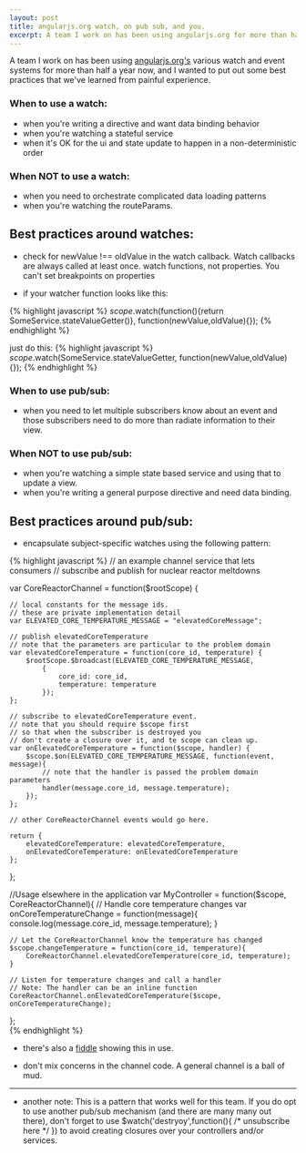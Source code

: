 ```yaml
---
layout: post
title: angularjs.org watch, on pub sub, and you.
excerpt: A team I work on has been using angularjs.org for more than half a year now, and I wanted to put out some best practices...
---
```

A team I work on has been using [angularjs.org's](http://angularjs.org) various watch and event systems for more than half a year now, and I wanted to put out some best practices that we've learned from painful experience.

### When to use a watch:
* when you're writing a directive and want data binding behavior
* when you're watching a stateful service 
* when it's OK for the ui and state update to happen in a non-deterministic order

### When NOT to use a watch:
* when you need to orchestrate complicated data loading patterns
* when you're watching the routeParams.

## Best practices around watches:

* check for newValue !== oldValue in the watch callback.  Watch callbacks are always called at least once.
watch functions, not properties.  You can't set breakpoints on properties

* if your watcher function looks like this:

{% highlight javascript %}
$scope.$watch(function(){return SomeService.stateValueGetter()},
    function(newValue,oldValue){});
{% endhighlight %}

just do this:
{% highlight javascript %}
$scope.$watch(SomeService.stateValueGetter,
    function(newValue,oldValue){});
{% endhighlight %}

### When to use pub/sub:

* when you need to let multiple subscribers know about an event and those subscribers need to do more than radiate information to their view.

### When NOT to use pub/sub:

* when you're watching a simple state based service and using that to update a view.
* when you're writing a general purpose directive and need data binding.

## Best practices around pub/sub:

* encapsulate subject-specific watches using the following pattern:

{% highlight javascript %}
// an example channel service that lets consumers
// subscribe and publish for nuclear reactor meltdowns
 
var CoreReactorChannel = function($rootScope) {
 
    // local constants for the message ids.  
    // these are private implementation detail
    var ELEVATED_CORE_TEMPERATURE_MESSAGE = "elevatedCoreMessage";
 
    // publish elevatedCoreTemperature
    // note that the parameters are particular to the problem domain
    var elevatedCoreTemperature = function(core_id, temperature) {
        $rootScope.$broadcast(ELEVATED_CORE_TEMPERATURE_MESSAGE,
            {
                core_id: core_id,
                temperature: temperature
            });
    };
 
    // subscribe to elevatedCoreTemperature event.
    // note that you should require $scope first 
    // so that when the subscriber is destroyed you 
    // don't create a closure over it, and te scope can clean up. 
    var onElevatedCoreTemperature = function($scope, handler) {
        $scope.$on(ELEVATED_CORE_TEMPERATURE_MESSAGE, function(event, message){
            // note that the handler is passed the problem domain parameters 
            handler(message.core_id, message.temperature);
        });
    };

    // other CoreReactorChannel events would go here.

    return {
        elevatedCoreTemperature: elevatedCoreTemperature,
        onElevatedCoreTemperature: onElevatedCoreTemperature
    };
};

 
//Usage elsewhere in the application
var MyController = function($scope, CoreReactorChannel){
    // Handle core temperature changes
    var onCoreTemperatureChange = function(message){
    console.log(message.core_id, message.temperature);
    }
    
    // Let the CoreReactorChannel know the temperature has changed
    $scope.changeTemperature = function(core_id, temperature){
        CoreReactorChannel.elevatedCoreTemperature(core_id, temperature);
    }
 
    // Listen for temperature changes and call a handler
    // Note: The handler can be an inline function
    CoreReactorChannel.onElevatedCoreTemperature($scope, onCoreTemperatureChange);
};   
{% endhighlight %}

* there's also a [fiddle](http://jsfiddle.net/eburley/N2yUF) showing this in use.

* don't mix concerns in the channel code.  A general channel is a ball of mud.

---
* another note: This is a pattern that works well for this team.  If you do opt to 
use another pub/sub mechanism (and there are many many out there), don't forget to use
$watch('destryoy',function(){ /\* unsubscribe here \*/ }) to avoid creating closures over
your controllers and/or services.